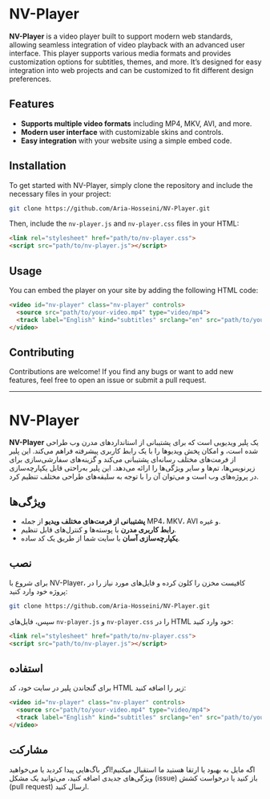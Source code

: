 # NV-Player

**NV-Player** is a video player built to support modern web standards, allowing seamless integration of video playback with an advanced user interface. This player supports various media formats and provides customization options for subtitles, themes, and more. It’s designed for easy integration into web projects and can be customized to fit different design preferences.

## Features

- **Supports multiple video formats** including MP4, MKV, AVI, and more.
- **Modern user interface** with customizable skins and controls.
- **Easy integration** with your website using a simple embed code.

## Installation

To get started with NV-Player, simply clone the repository and include the necessary files in your project:

```bash
git clone https://github.com/Aria-Hosseini/NV-Player.git
```

Then, include the `nv-player.js` and `nv-player.css` files in your HTML:

```html
<link rel="stylesheet" href="path/to/nv-player.css">
<script src="path/to/nv-player.js"></script>
```

## Usage

You can embed the player on your site by adding the following HTML code:

```html
<video id="nv-player" class="nv-player" controls>
  <source src="path/to/your-video.mp4" type="video/mp4">
  <track label="English" kind="subtitles" srclang="en" src="path/to/your-subtitles-en.vtt" default>
</video>
```
## Contributing

Contributions are welcome! If you find any bugs or want to add new features, feel free to open an issue or submit a pull request.

---

# NV-Player

**NV-Player** یک پلیر ویدیویی است که برای پشتیبانی از استانداردهای مدرن وب طراحی شده است، و امکان پخش ویدیوها را با یک رابط کاربری پیشرفته فراهم می‌کند. این پلیر از فرمت‌های مختلف رسانه‌ای پشتیبانی می‌کند و گزینه‌های سفارشی‌سازی برای زیرنویس‌ها، تم‌ها و سایر ویژگی‌ها را ارائه می‌دهد. این پلیر به‌راحتی قابل یکپارچه‌سازی در پروژه‌های وب است و می‌توان آن را با توجه به سلیقه‌های طراحی مختلف تنظیم کرد.

## ویژگی‌ها

- **پشتیبانی از فرمت‌های مختلف ویدیو** از جمله MP4، MKV، AVI و غیره.
- **رابط کاربری مدرن** با پوسته‌ها و کنترل‌های قابل تنظیم.
- **یکپارچه‌سازی آسان** با سایت شما از طریق یک کد ساده.


## نصب

برای شروع با NV-Player، کافیست مخزن را کلون کرده و فایل‌های مورد نیاز را در پروژه خود وارد کنید:

```bash
git clone https://github.com/Aria-Hosseini/NV-Player.git
```

سپس، فایل‌های `nv-player.js` و `nv-player.css` را در HTML خود وارد کنید:

```html
<link rel="stylesheet" href="path/to/nv-player.css">
<script src="path/to/nv-player.js"></script>
```

## استفاده

برای گنجاندن پلیر در سایت خود، کد HTML زیر را اضافه کنید:

```html
<video id="nv-player" class="nv-player" controls>
  <source src="path/to/your-video.mp4" type="video/mp4">
  <track label="English" kind="subtitles" srclang="en" src="path/to/your-subtitles-en.vtt" default>
</video>
```


## مشارکت

اگه مایل به بهبود یا ارتقا هستید ما استقبال میکنیم!اگر باگ‌هایی پیدا کردید یا می‌خواهید ویژگی‌های جدیدی اضافه کنید، می‌توانید یک مشکل (issue) باز کنید یا درخواست کشش (pull request) ارسال کنید.


